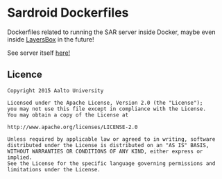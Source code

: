 # Sardroid Dockerfiles
Dockerfiles related to running the SAR server inside Docker, maybe even inside [LayersBox](https://github.com/learning-layers/LayersBox) in the future!

See server itself [here!](https://github.com/melonmanchan/sardroid-server)

Licence
-------

```
Copyright 2015 Aalto University

Licensed under the Apache License, Version 2.0 (the "License");
you may not use this file except in compliance with the License.
You may obtain a copy of the License at

http://www.apache.org/licenses/LICENSE-2.0

Unless required by applicable law or agreed to in writing, software
distributed under the License is distributed on an "AS IS" BASIS,
WITHOUT WARRANTIES OR CONDITIONS OF ANY KIND, either express or implied.
See the License for the specific language governing permissions and
limitations under the License.
```
